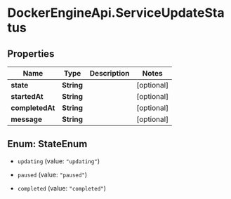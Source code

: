 # DockerEngineApi.ServiceUpdateStatus

## Properties

Name | Type | Description | Notes
------------ | ------------- | ------------- | -------------
**state** | **String** |  | [optional] 
**startedAt** | **String** |  | [optional] 
**completedAt** | **String** |  | [optional] 
**message** | **String** |  | [optional] 



## Enum: StateEnum


* `updating` (value: `"updating"`)

* `paused` (value: `"paused"`)

* `completed` (value: `"completed"`)




